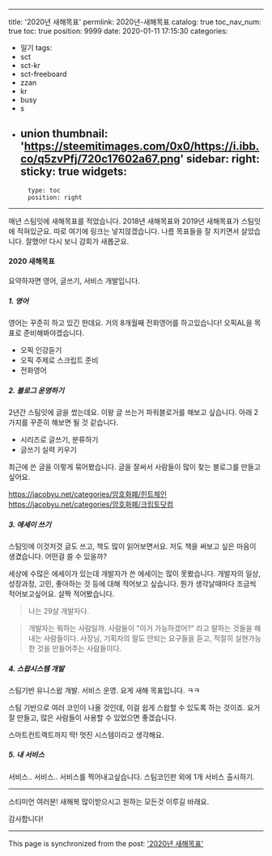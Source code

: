 
---
title: '2020년 새해목표'
permlink: 2020년-새해목표
catalog: true
toc_nav_num: true
toc: true
position: 9999
date: 2020-01-11 17:15:30
categories:
- 일기
tags:
- sct
- sct-kr
- sct-freeboard
- zzan
- kr
- busy
- s
- union
thumbnail: 'https://steemitimages.com/0x0/https://i.ibb.co/q5zvPfj/720c17602a67.png'
sidebar:
    right:
        sticky: true
widgets:
    -
        type: toc
        position: right
---


매년 스팀잇에 새해목표를 적었습니다.
2018년 새해목표와 2019년 새해목표가 스팀잇에 적혀있군요. 
따로 여기에 링크는 넣지않겠습니다. 
나름 목표들을 잘 지키면서 살았습니다. 잘했어!
다시 보니 감회가 새롭군요.

#### 2020 새해목표

요약하자면 영어, 글쓰기, 서비스 개발입니다.


##### 1. 영어

영어는 꾸준히 하고 있긴 한데요. 
거의 8개월째 전화영어를 하고있습니다!
오픽AL을 목표로 준비해봐야겠습니다.

* 오픽 인강듣기
* 오픽 주제로 스크립트 준비
* 전화영어

##### 2. 블로그 운영하기

2년간 스팀잇에 글을 썼는데요. 이왕 글 쓰는거 파워블로거를 해보고 싶습니다.  아래 2가지를 꾸준히 해보면 될 것 같습니다.

* 시리즈로 글쓰기, 분류하기
* 글쓰기 실력 키우기

최근에 쓴 글을 이렇게 묶어봤습니다.
글을 잘써서 사람들이 많이 찾는 블로그를 만들고 싶어요.

https://jacobyu.net/categories/암호화폐/힌트체인
https://jacobyu.net/categories/암호화폐/크립토닷컴

##### 3. 에세이 쓰기

스팀잇에 이것저것 글도 쓰고, 책도 많이 읽어보면서요. 저도 책을 써보고 싶은 마음이 생겼습니다. 어떤걸 쓸 수 있을까?

세상에 수많은 에세이가 있는데 개발자가 쓴 에세이는 많이 못봤습니다. 개발자의 일상, 성장과정, 고민, 좋아하는 것 등에 대해 적어보고 싶습니다.  뭔가 생각날때마다 조금씩 적어보고싶어요. 살짝 적어봤습니다.

> 나는 29살 개발자다.

> 개발자는 뭐하는 사람일까. 
사람들이 "이거 가능하겠어?" 라고 말하는 것들을 해내는 사람들이다. 
사장님, 기획자의 말도 안되는 요구들을 듣고, 적절히 실현가능한 것을 만들어주는 사람들이다. 


##### 4. 스왑시스템 개발

스팀기반 유니스왑 개발. 서비스 운영. 
요게 새해 목표입니다. ㅋㅋ

스팀 기반으로 여러 코인이 나올 것인데, 이걸 쉽게 스왑할 수 있도록 하는 것이죠. 요거 잘 만들고, 많은 사람들이 사용할 수 있었으면 좋겠습니다.

스마트컨트랙트까지 딱!
멋진 시스템이라고 생각해요.

##### 5. 내 서비스

서비스.. 
서비스..
서비스를 찍어내고싶습니다.
스팀코인판 외에 1개 서비스 출시하기.

---
스티미언 여러분! 
새해복 많이받으시고
원하는 모든것 이루길 바래요.

감사합니다!

- - -

This page is synchronized from the post: ['2020년 새해목표'](https://steempeak.com/@jacobyu/2020)
